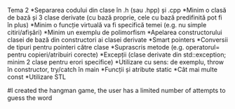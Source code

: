 Tema 2
*Separarea codului din clase în .h (sau .hpp) și .cpp
*Minim o clasă de bază și 3 clase derivate (cu bază proprie, cele cu bază predifinită pot fi în plus)
*Minim o funcție virtuală va fi specifică temei (e.g. nu simple citiri/afișări)
*Minim un exemplu de polimorfism
*Apelarea constructorului clasei de bază din constructori ai clasei derivate
*Smart pointers
*Conversii de tipuri pentru pointeri către clase
*Suprascris metode (e.g. operatorul= pentru copieri/atribuiri corecte)
*Excepții (clase derivate din std::exception; minim 2 clase pentru erori specifice)
*Utilizare cu sens: de exemplu, throw în constructor, try/catch în main
*Funcții și atribute static
*Cât mai multe const
*Utilizare STL




#I created the hangman game, the user has a limited number of attempts to guess the word
